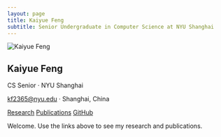 ```yaml
---
layout: page
title: Kaiyue Feng
subtitle: Senior Undergraduate in Computer Science at NYU Shanghai
---
```


<div class="hero-horizontal">
  <div class="hero-photo">
    <img src="/assets/photo.jpg" alt="Kaiyue Feng" class="avatar-img">
  </div>
  <div class="hero-info">
    <h2>Kaiyue Feng</h2>
    <p class="profile-meta">CS Senior · NYU Shanghai</p>
    <p><a href="mailto:kf2365@nyu.edu">kf2365@nyu.edu</a> · Shanghai, China</p>
    <div class="hero-actions">
      <a class="btn-minimal" href="/research">Research</a>
      <a class="btn-minimal" href="/publications">Publications</a>
      <a class="btn-minimal" href="https://github.com/kaiyuef" target="_blank" rel="noopener">GitHub</a>
    </div>
  </div>
</div>

<main>
  <p>Welcome. Use the links above to see my research and publications.</p>
</main>
